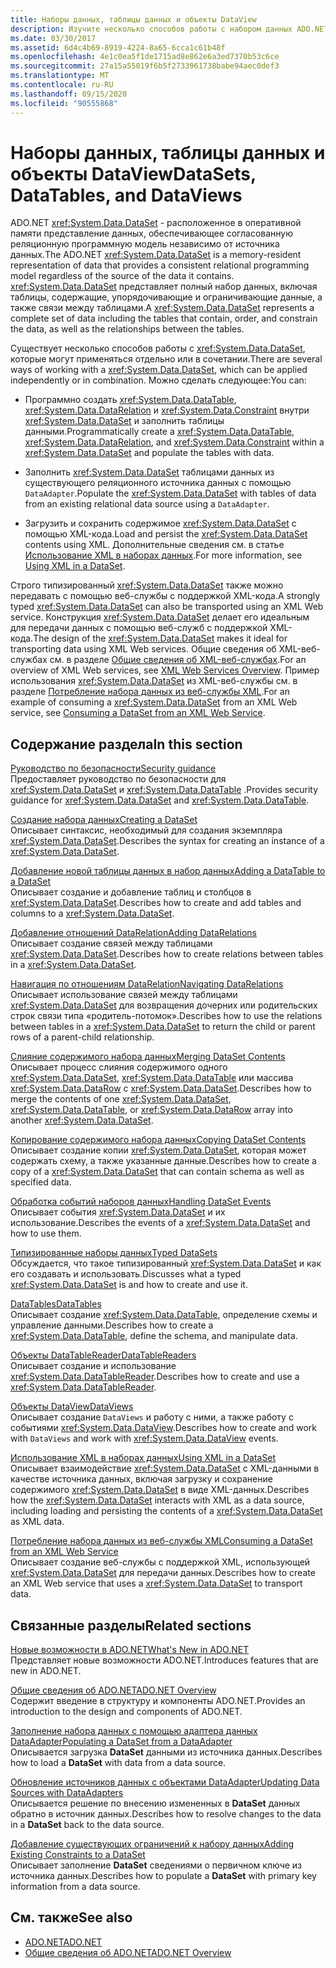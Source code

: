 ```yaml
---
title: Наборы данных, таблицы данных и объекты DataView
description: Изучите несколько способов работы с набором данных ADO.NET, представленным в памяти представлением данных, обеспечивающим единообразную реляционную модель программирования.
ms.date: 03/30/2017
ms.assetid: 6d4c4b69-8919-4224-8a65-6cca1c61b48f
ms.openlocfilehash: 4e1c0ea5f1de1715ad8e862e6a3ed7370b53c6ce
ms.sourcegitcommit: 27a15a55019f6b5f2733961738babe94aec0def3
ms.translationtype: MT
ms.contentlocale: ru-RU
ms.lasthandoff: 09/15/2020
ms.locfileid: "90555868"
---
```

# <a name="datasets-datatables-and-dataviews"></a><span data-ttu-id="d2fdd-103">Наборы данных, таблицы данных и объекты DataView</span><span class="sxs-lookup"><span data-stu-id="d2fdd-103">DataSets, DataTables, and DataViews</span></span>

<span data-ttu-id="d2fdd-104">ADO.NET <xref:System.Data.DataSet> - расположенное в оперативной памяти представление данных, обеспечивающее согласованную реляционную программную модель независимо от источника данных.</span><span class="sxs-lookup"><span data-stu-id="d2fdd-104">The ADO.NET <xref:System.Data.DataSet> is a memory-resident representation of data that provides a consistent relational programming model regardless of the source of the data it contains.</span></span> <span data-ttu-id="d2fdd-105"><xref:System.Data.DataSet> представляет полный набор данных, включая таблицы, содержащие, упорядочивающие и ограничивающие данные, а также связи между таблицами.</span><span class="sxs-lookup"><span data-stu-id="d2fdd-105">A <xref:System.Data.DataSet> represents a complete set of data including the tables that contain, order, and constrain the data, as well as the relationships between the tables.</span></span>  
  
<span data-ttu-id="d2fdd-106">Существует несколько способов работы с <xref:System.Data.DataSet>, которые могут применяться отдельно или в сочетании.</span><span class="sxs-lookup"><span data-stu-id="d2fdd-106">There are several ways of working with a <xref:System.Data.DataSet>, which can be applied independently or in combination.</span></span> <span data-ttu-id="d2fdd-107">Можно сделать следующее:</span><span class="sxs-lookup"><span data-stu-id="d2fdd-107">You can:</span></span>  
  
- <span data-ttu-id="d2fdd-108">Программно создать <xref:System.Data.DataTable>, <xref:System.Data.DataRelation> и <xref:System.Data.Constraint> внутри <xref:System.Data.DataSet> и заполнить таблицы данными.</span><span class="sxs-lookup"><span data-stu-id="d2fdd-108">Programmatically create a <xref:System.Data.DataTable>, <xref:System.Data.DataRelation>, and <xref:System.Data.Constraint> within a <xref:System.Data.DataSet> and populate the tables with data.</span></span>  
  
- <span data-ttu-id="d2fdd-109">Заполнить <xref:System.Data.DataSet> таблицами данных из существующего реляционного источника данных с помощью `DataAdapter`.</span><span class="sxs-lookup"><span data-stu-id="d2fdd-109">Populate the <xref:System.Data.DataSet> with tables of data from an existing relational data source using a `DataAdapter`.</span></span>  
  
- <span data-ttu-id="d2fdd-110">Загрузить и сохранить содержимое <xref:System.Data.DataSet> с помощью XML-кода.</span><span class="sxs-lookup"><span data-stu-id="d2fdd-110">Load and persist the <xref:System.Data.DataSet> contents using XML.</span></span> <span data-ttu-id="d2fdd-111">Дополнительные сведения см. в статье [Использование XML в наборах данных](using-xml-in-a-dataset.md).</span><span class="sxs-lookup"><span data-stu-id="d2fdd-111">For more information, see [Using XML in a DataSet](using-xml-in-a-dataset.md).</span></span>  
  
<span data-ttu-id="d2fdd-112">Строго типизированный <xref:System.Data.DataSet> также можно передавать с помощью веб-службы с поддержкой XML-кода.</span><span class="sxs-lookup"><span data-stu-id="d2fdd-112">A strongly typed <xref:System.Data.DataSet> can also be transported using an XML Web service.</span></span> <span data-ttu-id="d2fdd-113">Конструкция <xref:System.Data.DataSet> делает его идеальным для передачи данных с помощью веб-служб с поддержкой XML-кода.</span><span class="sxs-lookup"><span data-stu-id="d2fdd-113">The design of the <xref:System.Data.DataSet> makes it ideal for transporting data using XML Web services.</span></span> <span data-ttu-id="d2fdd-114">Общие сведения об XML-веб-службах см. в разделе [Общие сведения об XML-веб-службах](/previous-versions/dotnet/netframework-4.0/w9fdtx28(v=vs.100)).</span><span class="sxs-lookup"><span data-stu-id="d2fdd-114">For an overview of XML Web services, see [XML Web Services Overview](/previous-versions/dotnet/netframework-4.0/w9fdtx28(v=vs.100)).</span></span> <span data-ttu-id="d2fdd-115">Пример использования <xref:System.Data.DataSet> из XML-веб-службы см. в разделе [Потребление набора данных из веб-службы XML](consuming-a-dataset-from-an-xml-web-service.md).</span><span class="sxs-lookup"><span data-stu-id="d2fdd-115">For an example of consuming a <xref:System.Data.DataSet> from an XML Web service, see [Consuming a DataSet from an XML Web Service](consuming-a-dataset-from-an-xml-web-service.md).</span></span>  
  
## <a name="in-this-section"></a><span data-ttu-id="d2fdd-116">Содержание раздела</span><span class="sxs-lookup"><span data-stu-id="d2fdd-116">In this section</span></span>

 [<span data-ttu-id="d2fdd-117">Руководство по безопасности</span><span class="sxs-lookup"><span data-stu-id="d2fdd-117">Security guidance</span></span>](security-guidance.md)  
 <span data-ttu-id="d2fdd-118">Предоставляет руководство по безопасности для <xref:System.Data.DataSet> и <xref:System.Data.DataTable> .</span><span class="sxs-lookup"><span data-stu-id="d2fdd-118">Provides security guidance for <xref:System.Data.DataSet> and <xref:System.Data.DataTable>.</span></span>

 [<span data-ttu-id="d2fdd-119">Создание набора данных</span><span class="sxs-lookup"><span data-stu-id="d2fdd-119">Creating a DataSet</span></span>](creating-a-dataset.md)  
 <span data-ttu-id="d2fdd-120">Описывает синтаксис, необходимый для создания экземпляра <xref:System.Data.DataSet>.</span><span class="sxs-lookup"><span data-stu-id="d2fdd-120">Describes the syntax for creating an instance of a <xref:System.Data.DataSet>.</span></span>  
  
 [<span data-ttu-id="d2fdd-121">Добавление новой таблицы данных в набор данных</span><span class="sxs-lookup"><span data-stu-id="d2fdd-121">Adding a DataTable to a DataSet</span></span>](adding-a-datatable-to-a-dataset.md)  
 <span data-ttu-id="d2fdd-122">Описывает создание и добавление таблиц и столбцов в <xref:System.Data.DataSet>.</span><span class="sxs-lookup"><span data-stu-id="d2fdd-122">Describes how to create and add tables and columns to a <xref:System.Data.DataSet>.</span></span>  
  
 [<span data-ttu-id="d2fdd-123">Добавление отношений DataRelation</span><span class="sxs-lookup"><span data-stu-id="d2fdd-123">Adding DataRelations</span></span>](adding-datarelations.md)  
 <span data-ttu-id="d2fdd-124">Описывает создание связей между таблицами <xref:System.Data.DataSet>.</span><span class="sxs-lookup"><span data-stu-id="d2fdd-124">Describes how to create relations between tables in a <xref:System.Data.DataSet>.</span></span>  
  
 [<span data-ttu-id="d2fdd-125">Навигация по отношениям DataRelation</span><span class="sxs-lookup"><span data-stu-id="d2fdd-125">Navigating DataRelations</span></span>](navigating-datarelations.md)  
 <span data-ttu-id="d2fdd-126">Описывает использование связей между таблицами <xref:System.Data.DataSet> для возвращения дочерних или родительских строк связи типа «родитель-потомок».</span><span class="sxs-lookup"><span data-stu-id="d2fdd-126">Describes how to use the relations between tables in a <xref:System.Data.DataSet> to return the child or parent rows of a parent-child relationship.</span></span>  
  
 [<span data-ttu-id="d2fdd-127">Слияние содержимого набора данных</span><span class="sxs-lookup"><span data-stu-id="d2fdd-127">Merging DataSet Contents</span></span>](merging-dataset-contents.md)  
 <span data-ttu-id="d2fdd-128">Описывает процесс слияния содержимого одного <xref:System.Data.DataSet>, <xref:System.Data.DataTable> или массива <xref:System.Data.DataRow> с <xref:System.Data.DataSet>.</span><span class="sxs-lookup"><span data-stu-id="d2fdd-128">Describes how to merge the contents of one <xref:System.Data.DataSet>, <xref:System.Data.DataTable>, or <xref:System.Data.DataRow> array into another <xref:System.Data.DataSet>.</span></span>  
  
 [<span data-ttu-id="d2fdd-129">Копирование содержимого набора данных</span><span class="sxs-lookup"><span data-stu-id="d2fdd-129">Copying DataSet Contents</span></span>](copying-dataset-contents.md)  
 <span data-ttu-id="d2fdd-130">Описывает создание копии <xref:System.Data.DataSet>, которая может содержать схему, а также указанные данные.</span><span class="sxs-lookup"><span data-stu-id="d2fdd-130">Describes how to create a copy of a <xref:System.Data.DataSet> that can contain schema as well as specified data.</span></span>  
  
 [<span data-ttu-id="d2fdd-131">Обработка событий наборов данных</span><span class="sxs-lookup"><span data-stu-id="d2fdd-131">Handling DataSet Events</span></span>](handling-dataset-events.md)  
 <span data-ttu-id="d2fdd-132">Описывает события <xref:System.Data.DataSet> и их использование.</span><span class="sxs-lookup"><span data-stu-id="d2fdd-132">Describes the events of a <xref:System.Data.DataSet> and how to use them.</span></span>  
  
 [<span data-ttu-id="d2fdd-133">Типизированные наборы данных</span><span class="sxs-lookup"><span data-stu-id="d2fdd-133">Typed DataSets</span></span>](typed-datasets.md)  
 <span data-ttu-id="d2fdd-134">Обсуждается, что такое типизированный <xref:System.Data.DataSet> и как его создавать и использовать.</span><span class="sxs-lookup"><span data-stu-id="d2fdd-134">Discusses what a typed <xref:System.Data.DataSet> is and how to create and use it.</span></span>  
  
 [<span data-ttu-id="d2fdd-135">DataTables</span><span class="sxs-lookup"><span data-stu-id="d2fdd-135">DataTables</span></span>](datatables.md)  
 <span data-ttu-id="d2fdd-136">Описывает создание <xref:System.Data.DataTable>, определение схемы и управление данными.</span><span class="sxs-lookup"><span data-stu-id="d2fdd-136">Describes how to create a <xref:System.Data.DataTable>, define the schema, and manipulate data.</span></span>  
  
 [<span data-ttu-id="d2fdd-137">Объекты DataTableReader</span><span class="sxs-lookup"><span data-stu-id="d2fdd-137">DataTableReaders</span></span>](datatablereaders.md)  
 <span data-ttu-id="d2fdd-138">Описывает создание и использование <xref:System.Data.DataTableReader>.</span><span class="sxs-lookup"><span data-stu-id="d2fdd-138">Describes how to create and use a <xref:System.Data.DataTableReader>.</span></span>  
  
 [<span data-ttu-id="d2fdd-139">Объекты DataView</span><span class="sxs-lookup"><span data-stu-id="d2fdd-139">DataViews</span></span>](dataviews.md)  
 <span data-ttu-id="d2fdd-140">Описывает создание `DataViews` и работу с ними, а также работу с событиями <xref:System.Data.DataView>.</span><span class="sxs-lookup"><span data-stu-id="d2fdd-140">Describes how to create and work with `DataViews` and work with <xref:System.Data.DataView> events.</span></span>  
  
 [<span data-ttu-id="d2fdd-141">Использование XML в наборах данных</span><span class="sxs-lookup"><span data-stu-id="d2fdd-141">Using XML in a DataSet</span></span>](using-xml-in-a-dataset.md)  
 <span data-ttu-id="d2fdd-142">Описывает взаимодействие <xref:System.Data.DataSet> с XML-данными в качестве источника данных, включая загрузку и сохранение содержимого <xref:System.Data.DataSet> в виде XML-данных.</span><span class="sxs-lookup"><span data-stu-id="d2fdd-142">Describes how the <xref:System.Data.DataSet> interacts with XML as a data source, including loading and persisting the contents of a <xref:System.Data.DataSet> as XML data.</span></span>  
  
 [<span data-ttu-id="d2fdd-143">Потребление набора данных из веб-службы XML</span><span class="sxs-lookup"><span data-stu-id="d2fdd-143">Consuming a DataSet from an XML Web Service</span></span>](consuming-a-dataset-from-an-xml-web-service.md)  
 <span data-ttu-id="d2fdd-144">Описывает создание веб-службы с поддержкой XML, использующей <xref:System.Data.DataSet> для передачи данных.</span><span class="sxs-lookup"><span data-stu-id="d2fdd-144">Describes how to create an XML Web service that uses a <xref:System.Data.DataSet> to transport data.</span></span>  
  
## <a name="related-sections"></a><span data-ttu-id="d2fdd-145">Связанные разделы</span><span class="sxs-lookup"><span data-stu-id="d2fdd-145">Related sections</span></span>

 [<span data-ttu-id="d2fdd-146">Новые возможности в ADO.NET</span><span class="sxs-lookup"><span data-stu-id="d2fdd-146">What's New in ADO.NET</span></span>](../whats-new.md)  
 <span data-ttu-id="d2fdd-147">Представляет новые возможности ADO.NET.</span><span class="sxs-lookup"><span data-stu-id="d2fdd-147">Introduces features that are new in ADO.NET.</span></span>  
  
 [<span data-ttu-id="d2fdd-148">Общие сведения об ADO.NET</span><span class="sxs-lookup"><span data-stu-id="d2fdd-148">ADO.NET Overview</span></span>](../ado-net-overview.md)  
 <span data-ttu-id="d2fdd-149">Содержит введение в структуру и компоненты ADO.NET.</span><span class="sxs-lookup"><span data-stu-id="d2fdd-149">Provides an introduction to the design and components of ADO.NET.</span></span>  
  
 [<span data-ttu-id="d2fdd-150">Заполнение набора данных с помощью адаптера данных DataAdapter</span><span class="sxs-lookup"><span data-stu-id="d2fdd-150">Populating a DataSet from a DataAdapter</span></span>](../populating-a-dataset-from-a-dataadapter.md)  
 <span data-ttu-id="d2fdd-151">Описывается загрузка **DataSet** данными из источника данных.</span><span class="sxs-lookup"><span data-stu-id="d2fdd-151">Describes how to load a **DataSet** with data from a data source.</span></span>  
  
 [<span data-ttu-id="d2fdd-152">Обновление источников данных с объектами DataAdapter</span><span class="sxs-lookup"><span data-stu-id="d2fdd-152">Updating Data Sources with DataAdapters</span></span>](../updating-data-sources-with-dataadapters.md)  
 <span data-ttu-id="d2fdd-153">Описывается решение по внесению измененных в **DataSet** данных обратно в источник данных.</span><span class="sxs-lookup"><span data-stu-id="d2fdd-153">Describes how to resolve changes to the data in a **DataSet** back to the data source.</span></span>  
  
 [<span data-ttu-id="d2fdd-154">Добавление существующих ограничений к набору данных</span><span class="sxs-lookup"><span data-stu-id="d2fdd-154">Adding Existing Constraints to a DataSet</span></span>](../adding-existing-constraints-to-a-dataset.md)  
 <span data-ttu-id="d2fdd-155">Описывает заполнение **DataSet** сведениями о первичном ключе из источника данных.</span><span class="sxs-lookup"><span data-stu-id="d2fdd-155">Describes how to populate a **DataSet** with primary key information from a data source.</span></span>  
  
## <a name="see-also"></a><span data-ttu-id="d2fdd-156">См. также</span><span class="sxs-lookup"><span data-stu-id="d2fdd-156">See also</span></span>

- [<span data-ttu-id="d2fdd-157">ADO.NET</span><span class="sxs-lookup"><span data-stu-id="d2fdd-157">ADO.NET</span></span>](../index.md)
- [<span data-ttu-id="d2fdd-158">Общие сведения об ADO.NET</span><span class="sxs-lookup"><span data-stu-id="d2fdd-158">ADO.NET Overview</span></span>](../ado-net-overview.md)
